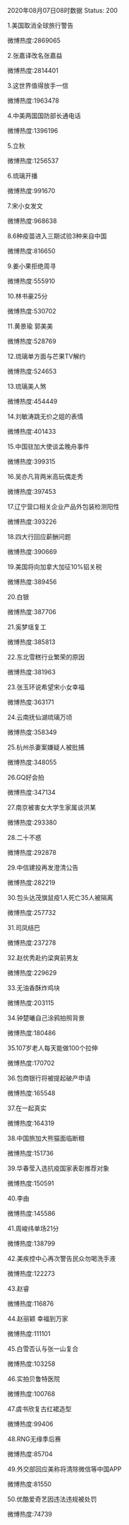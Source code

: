 2020年08月07日08时数据
Status: 200

1.美国取消全球旅行警告

微博热度:2869065

2.张嘉译改名张嘉益

微博热度:2814401

3.这世界值得放手一信

微博热度:1963478

4.中美两国国防部长通电话

微博热度:1396196

5.立秋

微博热度:1256537

6.琉璃开播

微博热度:991670

7.宋小女发文

微博热度:968638

8.6种疫苗进入三期试验3种来自中国

微博热度:816650

9.姜小果拒绝周寻

微博热度:555910

10.林书豪25分

微博热度:530702

11.黄景瑜 郭美美

微博热度:528769

12.琉璃单方面与芒果TV解约

微博热度:524653

13.琉璃美人煞

微博热度:454449

14.刘敏涛跳无价之姐的表情

微博热度:401433

15.中国驻加大使谈孟晚舟事件

微博热度:399315

16.吴亦凡背两米高玩偶走秀

微博热度:397453

17.辽宁营口相关企业产品外包装检测阳性

微博热度:393226

18.四大行回应薪酬问题

微博热度:390669

19.美国将向加拿大加征10%铝关税

微博热度:389456

20.白银

微博热度:387706

21.奚梦瑶复工

微博热度:385813

22.东北雪糕行业繁荣的原因

微博热度:381963

23.张玉环说希望宋小女幸福

微博热度:363171

24.云南抚仙湖琉璃万顷

微博热度:358349

25.杭州杀妻案嫌疑人被批捕

微博热度:348055

26.GQ好会拍

微博热度:347134

27.南京被害女大学生家属谈洪某

微博热度:293380

28.二十不惑

微博热度:292878

29.中信建投再发澄清公告

微博热度:282219

30.包头达茂旗鼠疫1人死亡35人被隔离

微博热度:257732

31.司凤结巴

微博热度:237278

32.赵优秀赴约梁爽前男友

微博热度:229629

33.无油香酥炸鸡块

微博热度:203115

34.钟楚曦自己涂鸦拍照背景

微博热度:180486

35.107岁老人每天能做100个拉伸

微博热度:170702

36.包商银行将被提起破产申请

微博热度:165548

37.在一起真实

微博热度:164319

38.中国旅加大熊猫面临断粮

微博热度:151736

39.华春莹入选抗疫国家表彰推荐对象

微博热度:150591

40.李由

微博热度:145586

41.周峻纬单场21分

微博热度:138799

42.美疾控中心再次警告民众勿喝洗手液

微博热度:122273

43.赵睿

微博热度:116876

44.赵丽颖 幸福到万家

微博热度:111101

45.白雪否认与张一山复合

微博热度:103258

46.实拍贝鲁特医院

微博热度:100768

47.虞书欣复古红裙造型

微博热度:99406

48.RNG无缘季后赛

微博热度:85704

49.外交部回应美称将清除微信等中国APP

微博热度:81550

50.优酷爱奇艺因违法违规被处罚

微博热度:74739

